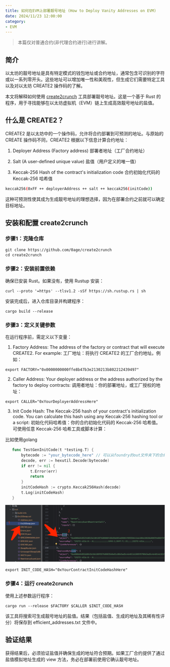 ```yaml
---
title: 如何在EVM上部署靓号地址 (How to Deploy Vanity Addresses on EVM)
date: 2024/11/23 12:00:00
category:
- EVM
---
```


> 本篇仅对普通合约(非代理合约进行)进行讲解。

## 简介

以太坊的靓号地址是具有特定模式的钱包地址或合约地址，通常包含可识别的字符或以一系列零开头。这些地址可以增加唯一性和美观性，但生成它们需要特定工具以及对以太坊 CREATE2 操作码的了解。

本文将解释如何使用 [create2crunch](https://github.com/0age/create2crunch) 工具部署靓号地址。这是一个基于 Rust 的程序，用于寻找能够在以太坊虚拟机（EVM）链上生成高效靓号地址的盐值。

<!-- more -->

## 什么是 CREATE2？

CREATE2 是以太坊中的一个操作码，允许将合约部署到可预测的地址。与原始的 CREATE 操作码不同，CREATE2 根据以下信息计算合约地址：

1. Deployer Address (Factory address)
   部署者地址（工厂合约地址）

2. Salt (A user-defined unique value)
   盐值（用户定义的唯一值）

3. Keccak-256 Hash of the contract's initialization code
   合约初始化代码的 Keccak-256 哈希值

```bash
keccak256(0xFF ++ deployerAddress ++ salt ++ keccak256(initCode))
```

这种可预测性使其成为生成靓号地址的理想选择，因为在部署合约之前就可以确定目标地址。

## 安装和配置 create2crunch

### 步骤1：克隆仓库

```shell
git clone https://github.com/0age/create2crunch
cd create2crunch
```

### 步骤2：安装前置依赖

确保已安装 Rust。如果没有，使用 Rustup 安装：

```shell
curl --proto '=https' --tlsv1.2 -sSf https://sh.rustup.rs | sh
```

安装完成后，进入仓库目录并构建程序：

```shell
cargo build --release
```

### 步骤3：定义关键参数

在运行程序前，需定义以下变量：

1. Factory Address: The address of the factory or contract that will execute CREATE2. For example:
   工厂地址：将执行 CREATE2 的工厂合约地址。例如：

```shell
export FACTORY="0x0000000000ffe8b47b3e2130213b802212439497"
```

2. Caller Address: Your deployer address or the address authorized by the factory to deploy contracts:
   调用者地址：你的部署地址，或工厂授权的地址：

```shell
export CALLER="0xYourDeployerAddressHere"
```

3. Init Code Hash: The Keccak-256 hash of your contract's initialization code. You can calculate this hash using any Keccak-256 hashing tool or a script:
   初始化代码哈希值：你的合约初始化代码的 Keccak-256 哈希值。可使用任意 Keccak-256 哈希工具或脚本计算：

比如使用golang

```Go
   func TestGenInitCode(t *testing.T) {
       bytecode := "your_bytecode_here" // 可以从foundry的out文件夹下的合约abi中找到bytecode字段获取，如下图
       decode, err := hexutil.Decode(bytecode)
       if err != nil {
           t.Error(err)
           return
       }
       initCodeHash := crypto.Keccak256Hash(decode)
       t.Log(initCodeHash)
   }
```

![bytecode字段](/images/2024-11-23-01.png)

```shell
export INIT_CODE_HASH="0xYourContractInitCodeHashHere"
```

### 步骤4：运行 create2crunch

使用上述参数运行程序：

```shell
cargo run --release $FACTORY $CALLER $INIT_CODE_HASH
```

该工具将搜索可生成靓号地址的盐值。结果（包括盐值、生成的地址及其稀有性评分）将保存到 efficient_addresses.txt 文件中。

## 验证结果

获得结果后，必须验证盐值并确保生成的地址符合预期。如果工厂合约提供了通过盐值模拟地址生成的 view 方法，务必在部署前使用它确认靓号地址。